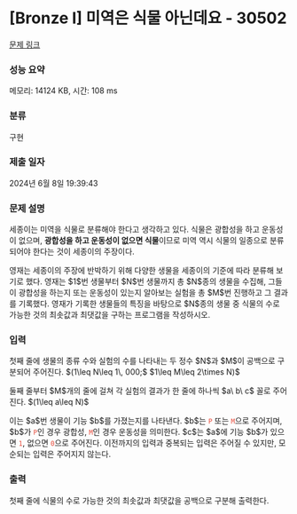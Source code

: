 # [Bronze I] 미역은 식물 아닌데요 - 30502 

[문제 링크](https://www.acmicpc.net/problem/30502) 

### 성능 요약

메모리: 14124 KB, 시간: 108 ms

### 분류

구현

### 제출 일자

2024년 6월 8일 19:39:43

### 문제 설명

<p>세종이는 미역을 식물로 분류해야 한다고 생각하고 있다. 식물은 광합성을 하고 운동성이 없으며, <strong>광합성을 하고 운동성이 없으면 식물</strong>이므로 미역 역시 식물의 일종으로 분류되어야 한다는 것이 세종이의 주장이다.</p>

<p>영재는 세종이의 주장에 반박하기 위해 다양한 생물을 세종이의 기준에 따라 분류해 보기로 했다. 영재는 $1$번 생물부터 $N$번 생물까지 총 $N$종의 생물을 수집해, 그들이 광합성을 하는지 또는 운동성이 있는지 알아보는 실험을 총 $M$번 진행하고 그 결과를 기록했다. 영재가 기록한 생물들의 특징을 바탕으로 $N$종의 생물 중 식물의 수로 가능한 것의 최솟값과 최댓값을 구하는 프로그램을 작성하시오.</p>

### 입력 

 <p>첫째 줄에 생물의 종류 수와 실험의 수를 나타내는 두 정수 $N$과 $M$이 공백으로 구분되어 주어진다. $(1\leq N\leq 1\, 000;$ $1\leq M\leq 2\times N)$</p>

<p>둘째 줄부터 $M$개의 줄에 걸쳐 각 실험의 결과가 한 줄에 하나씩 $a\ b\ c$ 꼴로 주어진다. $(1\leq a\leq N)$</p>

<p>이는 $a$번 생물이 기능 $b$를 가졌는지를 나타낸다. $b$는 <span style="color:#e74c3c;"><code>P</code></span> 또는 <span style="color:#e74c3c;"><code>M</code></span>으로 주어지며, $b$가 <span style="color:#e74c3c;"><code>P</code></span>인 경우 광합성, <span style="color:#e74c3c;"><code>M</code></span>인 경우 운동성을 의미한다.<span style="color:#e74c3c;"> </span>$c$는 $a$에 기능 $b$가 있으면 <span style="color:#e74c3c;"><code>1</code></span>, 없으면 <span style="color:#e74c3c;"><code>0</code></span>으로 주어진다. 이전까지의 입력과 중복되는 입력은 주어질 수 있지만, 모순되는 입력은 주어지지 않는다.</p>

### 출력 

 <p>첫째 줄에 식물의 수로 가능한 것의 최솟값과 최댓값을 공백으로 구분해 출력한다.</p>

